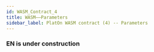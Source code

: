 ```yaml
---
id: WASM_Contract_4
title: WASM——Parameters
sidebar_label: PlatOn WASM contract (4) -- Parameters
---
```


### EN is under construction
